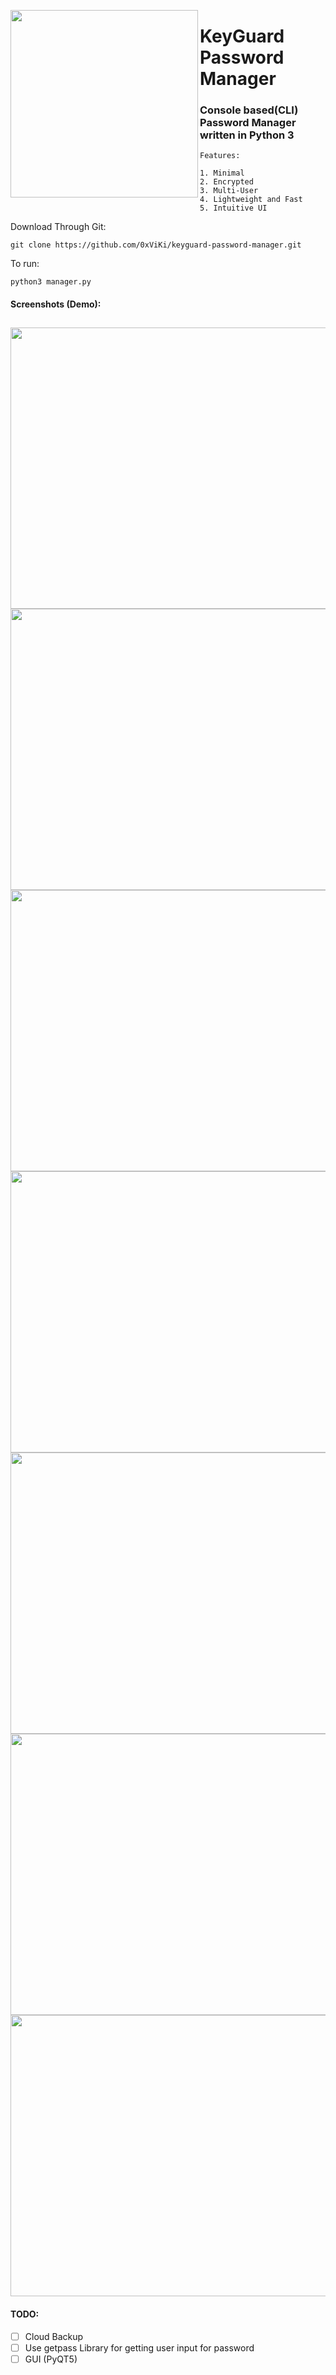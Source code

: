 <img align='left' width="300" height="300" src='https://github.com/0xViKi/keyguard-password-manager/blob/main/pm.png'></img>

# KeyGuard Password Manager
### Console based(CLI) Password Manager written in Python 3
```
Features:

1. Minimal
2. Encrypted
3. Multi-User
4. Lightweight and Fast
5. Intuitive UI
```
Download Through Git:
```
git clone https://github.com/0xViKi/keyguard-password-manager.git
```

To run:
```python3
python3 manager.py
```
#### Screenshots (Demo):

<img width="850" height="450" src='https://github.com/0xViKi/keyguard-password-manager/blob/main/screenshots/screenshot1.PNG'></img>
<img width="850" height="450" src='https://github.com/0xViKi/keyguard-password-manager/blob/main/screenshots/screenshot2.PNG'></img>
<img width="850" height="450" src='https://github.com/0xViKi/keyguard-password-manager/blob/main/screenshots/screenshot3.PNG'></img>
<img width="850" height="450" src='https://github.com/0xViKi/keyguard-password-manager/blob/main/screenshots/screenshot4.PNG'></img>
<img width="850" height="450" src='https://github.com/0xViKi/keyguard-password-manager/blob/main/screenshots/screenshot5.PNG'></img>
<img width="850" height="450" src='https://github.com/0xViKi/keyguard-password-manager/blob/main/screenshots/screenshot6.PNG'></img>
<img width="850" height="450" src='https://github.com/0xViKi/keyguard-password-manager/blob/main/screenshots/screenshot7.PNG'></img>
---
#### TODO:

- [ ] Cloud Backup
- [ ] Use getpass Library for getting user input for password
- [ ] GUI (PyQT5)
